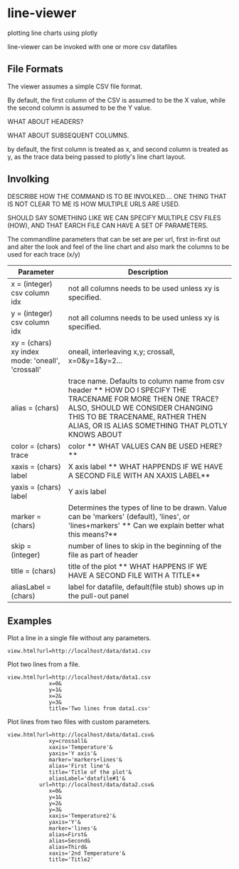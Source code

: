 # line-viewer

plotting line charts using plotly

line-viewer can be invoked with one or more csv datafiles

## File Formats

The viewer assumes a simple CSV file format.

By default, the first column of the CSV is assumed to be the X value, while the second column is assumed to be the Y value.  

WHAT ABOUT HEADERS?

WHAT ABOUT SUBSEQUENT COLUMNS.


by default, the first column is treated as x, and second column is treated
as y, as the trace data being passed to plotly's line chart layout.

 ## Involking
 
 DESCRIBE HOW THE COMMAND IS TO BE INVOLKED.... 
 ONE THING THAT IS NOT CLEAR TO ME IS HOW MULTIPLE URLS ARE USED.
 
 SHOULD SAY SOMETHING LIKE WE CAN SPECIFY MULTIPLE CSV FILES (HOW), AND THAT EARCH FILE CAN HAVE A SET OF PARAMETERS.
 
 
 The commandline parameters that can be set are per url, first in-first out
and alter the look and feel of the line chart and also mark the columns
to be used for each trace (x/y)

| Parameter | Description |
| --- | --- |
| x = (integer) csv column idx | not all columns needs to be used unless xy is specified. |
| y = (integer) csv column idx | not all columns needs to be used unless xy is specified. |
| xy = (chars) xy index mode: 'oneall', 'crossall' | oneall, interleaving x,y; crossall, x=0&y=1&y=2... |
| alias = (chars) | trace name.  Defaults to column name from csv header ** HOW DO I SPECIFY THE TRACENAME FOR MORE THEN ONE TRACE?  ALSO, SHOULD WE CONSIDER CHANGING THIS TO BE TRACENAME, RATHER THEN ALIAS, OR IS ALIAS SOMETHING THAT PLOTLY KNOWS ABOUT |
| color = (chars) trace | color ** WHAT VALUES CAN BE USED HERE?**|
| xaxis = (chars) label | X axis label ** WHAT HAPPENDS IF WE HAVE A SECOND FILE WITH AN XAXIS LABEL**|
| yaxis = (chars) label | Y axis label |
| marker = (chars) | Determines the types of line to be drawn.  Value can be 'markers' (default), 'lines', or 'lines+markers' ** Can we explain better what this means?**|
| skip = (integer) | number of lines to skip in the beginning of the file as part of header |
|   title = (chars) | title of the plot ** WHAT HAPPENS IF WE HAVE A SECOND FILE WITH A TITLE** |
|   aliasLabel = (chars) | label for datafile, default(file stub) shows up in the pull-out panel |

## Examples

Plot a line in a single file without any parameters.

```
view.html?url=http://localhost/data/data1.csv

```

Plot two lines from a file.

```
view.html?url=http://localhost/data/data1.csv
             x=0&
             y=1&
             x=2&
             y=3&
             title='Two lines from data1.csv'

```

Plot lines from two files with custom parameters.

```
view.html?url=http://localhost/data/data1.csv&
             xy=crossall&
             xaxis='Temperature'&
             yaxis='Y axis'&
             marker='markers+lines'&
             alias='First line'&
             title='Title of the plot'&
             aliasLabel='datafile#1'&
          url=http://localhost/data/data2.csv&
             x=0&
             y=1&
             y=2&
             y=3&
             xaxis='Temperature2'&
             yaxis='Y'&
             marker='lines'&
             alias=First&
             alias=Second&
             alias=Third&
             xaxis='2nd Temperature'&
             title='Title2'
```

